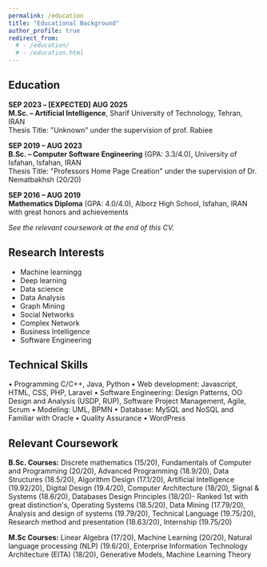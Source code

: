 ```yaml
---
permalink: /education
title: "Educational Background"
author_profile: true
redirect_from:
  # - /education/
  # - /education.html
---
```


## Education

**SEP 2023 – [EXPECTED] AUG 2025**  
**M.Sc. – Artificial Intelligence**, Sharif University of Technology, Tehran, IRAN  
Thesis Title: "Unknown" under the supervision of prof. Rabiee

**SEP 2019 – AUG 2023**  
**B.Sc. – Computer Software Engineering** (GPA: 3.3/4.0), University of Isfahan, Isfahan, IRAN  
Thesis Title: "Professors Home Page Creation" under the supervision of Dr. Nematbakhsh (20/20)

**SEP 2016 – AUG 2019**  
**Mathematics Diploma** (GPA: 4.0/4.0), Alborz High School, Isfahan, IRAN  
with great honors and achievements

_See the relevant coursework at the end of this CV._

## Research Interests

- Machine learningg
- Deep learning
- Data science
- Data Analysis
- Graph Mining
- Social Networks
- Complex Network
- Business Intelligence
- Software Engineering

## Technical Skills
•	Programming C/C++, Java, Python 
•	Web development: Javascript, HTML, CSS, PHP, Laravel
•	Software Engineering: Design Patterns, OO Design and Analysis (USDP, RUP), Software Project Management, Agile, Scrum
•	Modeling: UML, BPMN
•	Database: MySQL and NoSQL and Familiar with Oracle
•	Quality Assurance
•	WordPress

## Relevant Coursework

**B.Sc. Courses:** Discrete mathematics (15/20), Fundamentals of Computer and Programming (20/20), Advanced Programming (18.9/20), Data Structures (18.5/20), Algorithm Design (17.1/20), Artificial Intelligence (19.92/20),  Digital Design (19.4/20), Computer Architecture (18/20), Signal & Systems (18.6/20), Databases Design Principles (18/20)- Ranked 1st with great distinction's, Operating Systems (18.5/20), Data Mining (17.79/20), Analysis and design of systems (19.79/20), Technical Language (19.75/20), Research method and presentation (18.63/20), Internship (19.75/20)

**M.Sc Courses:** Linear Algebra (17/20), Machine Learning (20/20), Natural language processing (NLP) (19.6/20), Enterprise Information Technology Architecture (EITA) (18/20), Generative Models, Machine Learning Theory